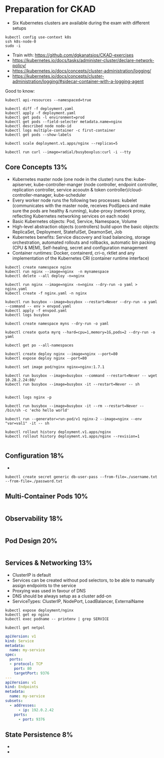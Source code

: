 # Preparation for CKAD

* Six Kubernetes clusters are available during the exam with different setups

```shell
kubectl config use-context k8s
ssh k8s-node-0
sudo -i
```

* Train with: https://github.com/dgkanatsios/CKAD-exercises
* https://kubernetes.io/docs/tasks/administer-cluster/declare-network-policy/
* https://kubernetes.io/docs/concepts/cluster-administration/logging/
* https://kubernetes.io/docs/concepts/cluster-administration/logging/#sidecar-container-with-a-logging-agent

Good to know:

```shell
kubectl api-resources --namespaced=true

kubectl diff -f deployment.yaml
kubectl apply -f deployment.yaml
kubectl get pods -l environment=prod
kubectl get pods --field-selecter metadata.name=nginx
kubectl described node node-id
kubectl logs multiple-container -c first-container
kubectl get pods --show-labels

kubectl scale deployment.v1.apps/nginx --replicas=5

kubectl run curl --image=radial/busyboxplus:curl -i --tty

```

## Core Concepts 13%

* Kubernetes master node (one node in the cluster) runs the: kube-apiserver, kube-controller-manger (node controller, endpoint controller, replication controller, service acooutn & token controller)/cloud-controller-manager, kube-scheduler
* Every worker node runs the following two processes: kubelet (communicates with the master node, receives PodSpecs and make sure the pods are healthy & running), kube-proxy (network proxy, reflecting Kubernetes networking services on each node)
* Basic Kubernetes objects: Pod, Service, Namespace, Volume
* High-level abstraction objects (controllers) build upon the basic objects: ReplicaSet, Deployment, StatefulSet, DeamonSet, Job
* Kubernetes benefits: Service discovery and load balancing, storage orchestration, automated rollouts and rollbacks, automatic bin packing (CPU & MEM), Self-healing, secret and configuration management
* Container runtimes: Docker, containerd, cri-o, rktlet and any implementation of the Kubernetes CRI (container runtime interface)


```shell
kubectl create namespace nginx
kubectl run nginx --image=nginx  -n mynamespace
kubectl delete --all deploy -n=nginx

kubectl run nginx --image=nginx -n=nginx --dry-run -o yaml > nginx.yaml
kubectl create -f nginx.yaml -n nginx

kubectl run busybox --image=busybox --restart=Never --dry-run -o yaml --command -- env > envpod.yaml
kubectl apply -f envpod.yaml
kubectl logs busybox

kubectl create namespace myns --dry-run -o yaml

kubectl create quota myrq --hard=cpu=1,memory=1G,pods=2 --dry-run -o yaml

kubectl get po --all-namespaces

kubectl create deploy nginx --image=nginx --port=80
kubectl expose deploy nginx --port=80

kubectl set image pod/nginx nginx=nginx:1.7.1

kubectl run busybox --image=busybox --command --restart=Never -- wget 10.28.2.24:80/
kubectl run busybox --image=busybox -it --restart=Never -- sh


kubectl logs nginx -p

kubectl run busybox --image=busybox -it --rm --restart=Never -- /bin/sh -c 'echo hello world'

kubectl run --generator=run-pod/v1 nginx-2 --image=nginx --env "var=val1" -it -- sh

kubectl rollout history deployment.v1.apps/nginx
kubectl rollout history deployment.v1.apps/nginx --revision=1


```


## Configuration 18%

* 

```shell
kubectl create secret generic db-user-pass --from-file=./username.txt --from-file=./password.txt

```

## Multi-Container Pods 10%


```shell

```

## Observability 18%


```shell

```

## Pod Design 20%


```shell

```

## Services & Networking 13%

* ClusterIP is default
* Services can be created without pod selectors, to be able to manually assign endpoints to the service
* Proxying was used in favour of DNS
* DNS should be always setup as a cluster add-on
* ServiceTypes: ClusterIP, NodePort, LoadBalancer, ExternalName

```shell
kubectl expose deployment/nginx
kubectl get ep nginx
kubectl exec podname -- printenv | grep SERVICE

kubectl get netpol

```

```yaml
apiVersion: v1
kind: Service
metadata:
  name: my-service
spec:
  ports:
  - protocol: TCP
    port: 80
    targetPort: 9376
---
apiVersion: v1
kind: Endpoints
metadata:
  name: my-service
subsets:
  - addresses:
      - ip: 192.0.2.42
    ports:
      - port: 9376
```

## State Persistence 8%

*
*


```shell


```